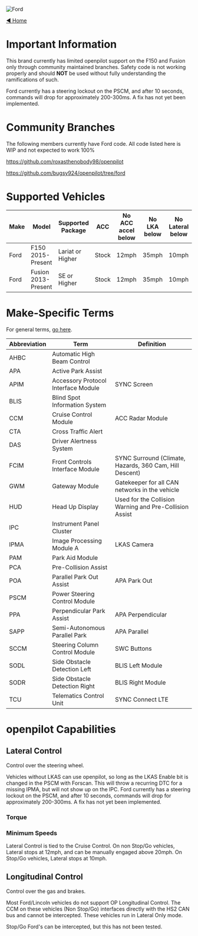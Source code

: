 ![Ford](https://user-images.githubusercontent.com/37757984/82703102-25801f80-9c28-11ea-9072-212f93180e14.png)

[◄ Home](https://github.com/commaai/openpilot/wiki)

# Important Information

This brand currently has limited openpilot support on the F150 and Fusion only through community maintained branches. Safety code is not working properly and should **NOT** be used without fully understanding the ramifications of such. 

Ford currently has a steering lockout on the PSCM, and after 10 seconds, commands will drop for approximately 200-300ms. A fix has not yet been implemented. 

# Community Branches

The following members currently have Ford code. All code listed here is WIP and not expected to work 100%
 
https://github.com/roxasthenobody98/openpilot

https://github.com/bugsy924/openpilot/tree/ford

# Supported Vehicles

| Make      | Model                         | Supported Package | ACC              | No ACC accel below | No LKA below | No Lateral below |
| ----------| ------------------------------| ------------------| -----------------| -------------------| -------------| -----------------|
| Ford      | F150 2015-Present             | Lariat or Higher  | Stock            | 12mph              | 35mph        | 10mph            |
| Ford      | Fusion 2013-Present           | SE or Higher      | Stock            | 12mph              | 35mph        | 10mph            |

# Make-Specific Terms

For general terms, [go here](https://github.com/commaai/openpilot/wiki/General-Terms).

Abbreviation | Term | Definition
--- | --- | ---
AHBC | Automatic High Beam Control |
APA | Active Park Assist |
APIM | Accessory Protocol Interface Module | SYNC Screen
BLIS | Blind Spot Information System |
CCM | Cruise Control Module | ACC Radar Module
CTA | Cross Traffic Alert | 
DAS | Driver Alertness System |
FCIM | Front Controls Interface Module | SYNC Surround (Climate, Hazards, 360 Cam, Hill Descent)
GWM | Gateway Module | Gatekeeper for all CAN networks in the vehicle
HUD | Head Up Display | Used for the Collision Warning and Pre-Collision Assist
IPC | Instrument Panel Cluster | 
IPMA | Image Processing Module A | LKAS Camera
PAM | Park Aid Module | 
PCA | Pre-Collision Assist |
POA | Parallel Park Out Assist | APA Park Out
PSCM | Power Steering Control Module | 
PPA | Perpendicular Park Assist | APA Perpendicular
SAPP | Semi-Autonomous Parallel Park | APA Parallel
SCCM | Steering Column Control Module | SWC Buttons
SODL | Side Obstacle Detection Left | BLIS Left Module
SODR | Side Obstacle Detection Right | BLIS Right Module
TCU | Telematics Control Unit | SYNC Connect LTE



# openpilot Capabilities

## Lateral Control

Control over the steering wheel.

Vehicles without LKAS can use openpilot, so long as the LKAS Enable bit is changed in the PSCM with Forscan. This will throw a recurring DTC for a missing IPMA, but will not show up on the IPC. 
Ford currently has a steering lockout on the PSCM, and after 10 seconds, commands will drop for approximately 200-300ms. A fix has not yet been implemented. 

### Torque

### Minimum Speeds
Lateral Control is tied to the Cruise Control. On non Stop/Go vehicles, Lateral stops at 12mph, and can be manually engaged above 20mph. 
On Stop/Go vehicles, Lateral stops at 10mph. 

## Longitudinal Control

Control over the gas and brakes.

Most Ford/Lincoln vehicles do not support OP Longitudinal Control. The CCM on these vehicles (Non Stop/Go) interfaces directly with the HS2 CAN bus and cannot be intercepted. These vehicles run in Lateral Only mode. 

Stop/Go Ford's can be intercepted, but this has not been tested. 